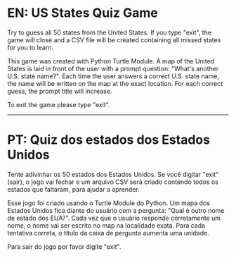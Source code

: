 # EN: US States Quiz Game

Try to guess all 50 states from the United States. If you type "exit", the game will close and a CSV file will be created containing all missed states for you to learn. 

This game was created with Python Turtle Module. A map of the United States is laid in front of the user with a prompt question: "What's another U.S. state name?". Each time the user answers a correct U.S. state name, the name will be written on the map at the exact location. For each correct guess, the prompt title will increase. 

To exit the game please type "exit".

---

# PT: Quiz dos estados dos Estados Unidos

Tente adivinhar os 50 estados dos Estados Unidos. Se você digitar "exit" (sair), o jogo vai fechar e um arquivo CSV será criado contendo todos os estados que faltaram, para ajudar a aprender. 

Esse jogo foi criado usando o Turtle Module do Python. Um mapa dos Estados Unidos fica diante do usuário com a pergunta: "Qual é outro nome de estado dos EUA?". Cada vez que o usuário responde corretamente um nome, o nome vai ser escrito no map na localidade exata. Para cada tentativa correta, o título da caixa de pergunta aumenta uma unidade. 

Para sair do jogo por favor digite "exit". 